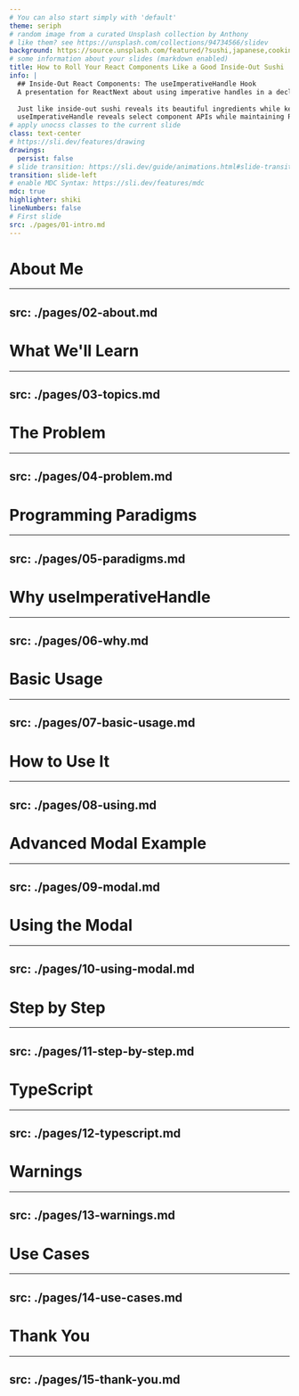 ```yaml
---
# You can also start simply with 'default'
theme: seriph
# random image from a curated Unsplash collection by Anthony
# like them? see https://unsplash.com/collections/94734566/slidev
background: https://source.unsplash.com/featured/?sushi,japanese,cooking
# some information about your slides (markdown enabled)
title: How to Roll Your React Components Like a Good Inside-Out Sushi
info: |
  ## Inside-Out React Components: The useImperativeHandle Hook
  A presentation for ReactNext about using imperative handles in a declarative world.
  
  Just like inside-out sushi reveals its beautiful ingredients while keeping its structure,
  useImperativeHandle reveals select component APIs while maintaining React's composition model.
# apply unocss classes to the current slide
class: text-center
# https://sli.dev/features/drawing
drawings:
  persist: false
# slide transition: https://sli.dev/guide/animations.html#slide-transitions
transition: slide-left
# enable MDC Syntax: https://sli.dev/features/mdc
mdc: true
highlighter: shiki
lineNumbers: false
# First slide
src: ./pages/01-intro.md
---
```


# About Me
---
src: ./pages/02-about.md
---

# What We'll Learn
---
src: ./pages/03-topics.md
---

# The Problem
---
src: ./pages/04-problem.md
---

# Programming Paradigms
---
src: ./pages/05-paradigms.md
---

# Why useImperativeHandle
---
src: ./pages/06-why.md
---

# Basic Usage
---
src: ./pages/07-basic-usage.md
---

# How to Use It
---
src: ./pages/08-using.md
---

# Advanced Modal Example
---
src: ./pages/09-modal.md
---

# Using the Modal
---
src: ./pages/10-using-modal.md
---

# Step by Step
---
src: ./pages/11-step-by-step.md
---

# TypeScript
---
src: ./pages/12-typescript.md
---

# Warnings
---
src: ./pages/13-warnings.md
---

# Use Cases
---
src: ./pages/14-use-cases.md
---

# Thank You
---
src: ./pages/15-thank-you.md
---
